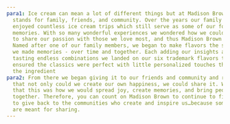 ```yaml
---
para1: Ice cream can mean a lot of different things but at Madison Brown it
  stands for family, friends, and community. Over the years our family has
  enjoyed countless ice cream trips which still serve as some of our fondest
  memories. With so many wonderful experiences we wondered how we could continue
  to share our passion with those we love most, and thus Madison Brown was born.
  Named after one of our family members, we began to make flavors the same way
  we made memories - over time and together. Each adding our insights and
  tasting endless combinations we landed on our six trademark flavors that
  ensured the classics were perfect with little personalized touches throughout
  the ingredient
para2: From there we began giving it to our friends and community and realized
  that not only could we create our own happiness, we could share it. We knew
  that this was how we would spread joy, create memories, and bring people
  together. Therefore, you can count on Madison Brown to continue to find ways
  to give back to the communities who create and inspire us…because some things
  are meant for sharing.
---
```

